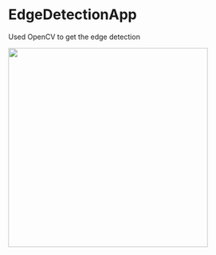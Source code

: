 # EdgeDetectionApp
Used OpenCV to get the edge detection

<img src="https://user-images.githubusercontent.com/50947867/190657743-a7900859-b203-4755-9828-9af9d5f00436.png" height=400px/>

